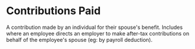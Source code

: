 # Contributions Paid
A contribution made by an individual for their spouse's benefit. Includes where an employee directs an employer to make after-tax contributions on behalf of the employee's spouse (eg: by payroll deduction).